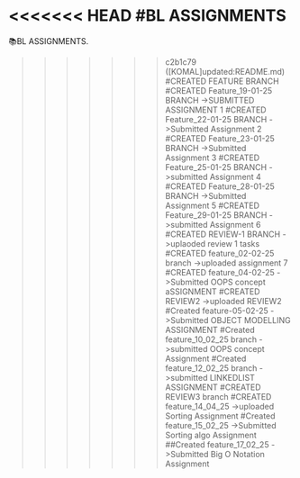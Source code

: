 <<<<<<< HEAD
#BL ASSIGNMENTS
=======
📚BL ASSIGNMENTS.
>>>>>>> c2b1c79 ([KOMAL]updated:README.md)
#CREATED FEATURE BRANCH
#CREATED Feature_19-01-25 BRANCH
->SUBMITTED ASSIGNMENT 1
#CREATED Feature_22-01-25 BRANCH
->Submitted Assignment 2
#CREATED Feature_23-01-25 BRANCH
->Submitted Assignment 3
#CREATED Feature_25-01-25 BRANCH
->submitted Assignment 4
#CREATED Feature_28-01-25 BRANCH
->Submitted Assignment 5
#CREATED Feature_29-01-25 BRANCH
->submitted Assignment 6
#CREATED REVIEW-1 BRANCH
->uplaoded review 1 tasks
#CREATED feature_02-02-25 branch
->uploaded assignment 7
#CREATED feature_04-02-25
->Submitted OOPS concept aSSIGNMENT
#CREATED REVIEW2
->uploaded REVIEW2
#Created feature-05-02-25
->Submitted OBJECT MODELLING ASSIGNMENT
#Created feature_10_02_25 branch
->submitted OOPS concept Assignment
#Created feature_12_02_25 branch
->submitted LINKEDLIST ASSIGNMENT
#CREATED REVIEW3 branch
#CREATED feature_14_04_25
->uploaded Sorting Assignment
#Created feature_15_02_25
->Submitted Sorting algo Assignment
##Created feature_17_02_25
->Submitted Big O Notation Assignment
